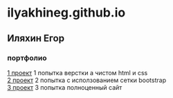 # ilyakhineg.github.io
## Иляхин Егор
### портфолио    
[1 проект](https://ilyakhineg.github.io/Project1/ "")
    1 попытка верстки а чистом html и css    
[2 проект](https://ilyakhineg.github.io/project2/ "")
    2 попытка с исползованием сетки bootstrap   
[3 проект](https://ilyakhineg.github.io/Project3/src/ "")
    3 попытка полноценный сайт

